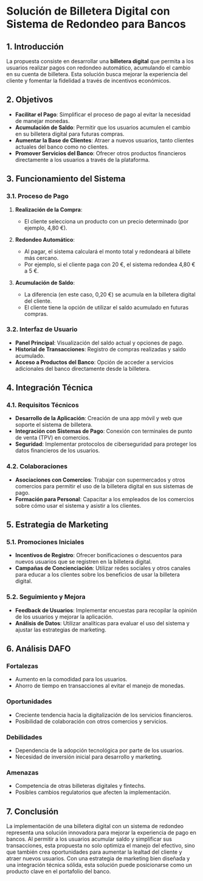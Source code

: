 # Solución de Billetera Digital con Sistema de Redondeo para Bancos

## 1. Introducción
La propuesta consiste en desarrollar una **billetera digital** que permita a los usuarios realizar pagos con redondeo automático, acumulando el cambio en su cuenta de billetera. Esta solución busca mejorar la experiencia del cliente y fomentar la fidelidad a través de incentivos económicos.

## 2. Objetivos
- **Facilitar el Pago**: Simplificar el proceso de pago al evitar la necesidad de manejar monedas.
- **Acumulación de Saldo**: Permitir que los usuarios acumulen el cambio en su billetera digital para futuras compras.
- **Aumentar la Base de Clientes**: Atraer a nuevos usuarios, tanto clientes actuales del banco como no clientes.
- **Promover Servicios del Banco**: Ofrecer otros productos financieros directamente a los usuarios a través de la plataforma.

## 3. Funcionamiento del Sistema
### 3.1. Proceso de Pago
1. **Realización de la Compra**:
   - El cliente selecciona un producto con un precio determinado (por ejemplo, 4,80 €).
  
2. **Redondeo Automático**:
   - Al pagar, el sistema calculará el monto total y redondeará al billete más cercano.
   - Por ejemplo, si el cliente paga con 20 €, el sistema redondea 4,80 € a 5 €.

3. **Acumulación de Saldo**:
   - La diferencia (en este caso, 0,20 €) se acumula en la billetera digital del cliente.
   - El cliente tiene la opción de utilizar el saldo acumulado en futuras compras.

### 3.2. Interfaz de Usuario
- **Panel Principal**: Visualización del saldo actual y opciones de pago.
- **Historial de Transacciones**: Registro de compras realizadas y saldo acumulado.
- **Acceso a Productos del Banco**: Opción de acceder a servicios adicionales del banco directamente desde la billetera.

## 4. Integración Técnica
### 4.1. Requisitos Técnicos
- **Desarrollo de la Aplicación**: Creación de una app móvil y web que soporte el sistema de billetera.
- **Integración con Sistemas de Pago**: Conexión con terminales de punto de venta (TPV) en comercios.
- **Seguridad**: Implementar protocolos de ciberseguridad para proteger los datos financieros de los usuarios.

### 4.2. Colaboraciones
- **Asociaciones con Comercios**: Trabajar con supermercados y otros comercios para permitir el uso de la billetera digital en sus sistemas de pago.
- **Formación para Personal**: Capacitar a los empleados de los comercios sobre cómo usar el sistema y asistir a los clientes.

## 5. Estrategia de Marketing
### 5.1. Promociones Iniciales
- **Incentivos de Registro**: Ofrecer bonificaciones o descuentos para nuevos usuarios que se registren en la billetera digital.
- **Campañas de Concienciación**: Utilizar redes sociales y otros canales para educar a los clientes sobre los beneficios de usar la billetera digital.

### 5.2. Seguimiento y Mejora
- **Feedback de Usuarios**: Implementar encuestas para recopilar la opinión de los usuarios y mejorar la aplicación.
- **Análisis de Datos**: Utilizar analíticas para evaluar el uso del sistema y ajustar las estrategias de marketing.

## 6. Análisis DAFO
### Fortalezas
- Aumento en la comodidad para los usuarios.
- Ahorro de tiempo en transacciones al evitar el manejo de monedas.

### Oportunidades
- Creciente tendencia hacia la digitalización de los servicios financieros.
- Posibilidad de colaboración con otros comercios y servicios.

### Debilidades
- Dependencia de la adopción tecnológica por parte de los usuarios.
- Necesidad de inversión inicial para desarrollo y marketing.

### Amenazas
- Competencia de otras billeteras digitales y fintechs.
- Posibles cambios regulatorios que afecten la implementación.

## 7. Conclusión
La implementación de una billetera digital con un sistema de redondeo representa una solución innovadora para mejorar la experiencia de pago en bancos. Al permitir a los usuarios acumular saldo y simplificar sus transacciones, esta propuesta no solo optimiza el manejo del efectivo, sino que también crea oportunidades para aumentar la lealtad del cliente y atraer nuevos usuarios. Con una estrategia de marketing bien diseñada y una integración técnica sólida, esta solución puede posicionarse como un producto clave en el portafolio del banco.
